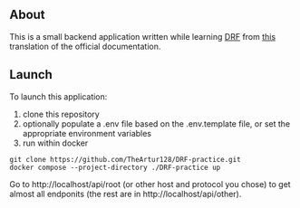 ## About
This is a small backend application written while learning [DRF](https://github.com/encode/django-rest-framework) from [this](https://github.com/ilyachch/django-rest-framework-rusdoc) translation of the official documentation.

## Launch
To launch this application:
1. clone this repository
2. optionally populate a .env file based on the .env.template file, or set the appropriate environment variables
3. run within docker
```
git clone https://github.com/TheArtur128/DRF-practice.git
docker compose --project-directory ./DRF-practice up
```

Go to http://localhost/api/root (or other host and protocol you chose) to get almost all endponits (the rest are in http://localhost/api/other).
